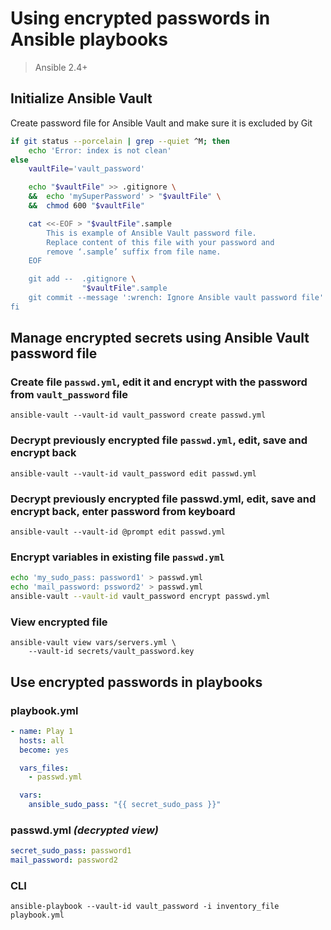 Using encrypted passwords in Ansible playbooks
==============================================

> Ansible 2.4+

Initialize Ansible Vault
------------------------

Create password file for Ansible Vault and make sure it is excluded by Git

```bash
if git status --porcelain | grep --quiet ^M; then
    echo 'Error: index is not clean'
else
    vaultFile='vault_password'

    echo "$vaultFile" >> .gitignore \
    &&  echo 'mySuperPassword' > "$vaultFile" \
    &&  chmod 600 "$vaultFile"

    cat <<-EOF > "$vaultFile".sample
		This is example of Ansible Vault password file.
		Replace content of this file with your password and
		remove ‘.sample’ suffix from file name.
	EOF

    git add --  .gitignore \
                "$vaultFile".sample
    git commit --message ':wrench: Ignore Ansible vault password file'
fi
```


Manage encrypted secrets using Ansible Vault password file
----------------------------------------------------------

### Create file `passwd.yml`, edit it and encrypt with the password from `vault_password` file

    ansible-vault --vault-id vault_password create passwd.yml

### Decrypt previously encrypted file `passwd.yml`, edit, save and encrypt back

    ansible-vault --vault-id vault_password edit passwd.yml

### Decrypt previously encrypted file passwd.yml, edit, save and encrypt back, enter password from keyboard

    ansible-vault --vault-id @prompt edit passwd.yml

### Encrypt variables in existing file `passwd.yml`

```bash
echo 'my_sudo_pass: password1' > passwd.yml
echo 'mail_password: pssword2' > passwd.yml
ansible-vault --vault-id vault_password encrypt passwd.yml
```

### View encrypted file

    ansible-vault view vars/servers.yml \
        --vault-id secrets/vault_password.key


Use encrypted passwords in playbooks
------------------------------------

### playbook.yml

```yaml
- name: Play 1
  hosts: all
  become: yes

  vars_files:
    - passwd.yml

  vars:
    ansible_sudo_pass: "{{ secret_sudo_pass }}"
```


### passwd.yml *(decrypted view)*

```yaml
secret_sudo_pass: password1
mail_password: password2
```


### CLI

    ansible-playbook --vault-id vault_password -i inventory_file playbook.yml
